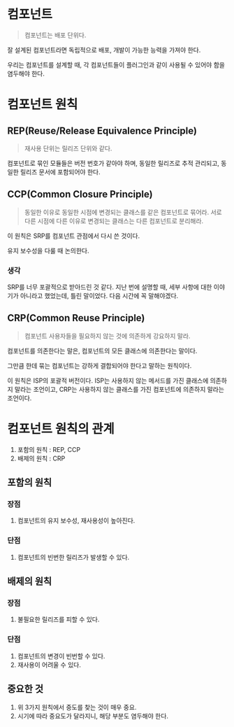 # 컴포넌트

> 컴포넌트는 배포 단위다.

잘 설계된 컴포넌트라면 독립적으로 배포, 개발이 가능한 능력을 가져야 한다.

우리는 컴포넌트를 설계할 때, 각 컴포넌트들이 플러그인과 같이 사용될 수 있어야 함을 염두해야 한다.

# 컴포넌트 원칙
## REP(Reuse/Release Equivalence Principle)

> 재사용 단위는 릴리즈 단위와 같다.

컴포넌트로 묶인 모듈들은 버전 번호가 같아야 하며, 동일한 릴리즈로 추적 관리되고, 동일한 릴리즈 문서에 포함되어야 한다.

## CCP(Common Closure Principle)
> 동일한 이유로 동일한 시점에 변경되는 클래스를 같은 컴포넌트로 묶어라. 서로 다른 시점에 다른 이유로 변경되는 클래스는 다른 컴포넌트로 분리해라.

이 원칙은 SRP를 컴포넌트 관점에서 다시 쓴 것이다.

유지 보수성을 다룰 때 논의한다.

### 생각
SRP를 너무 포괄적으로 받아드린 것 같다. 지난 번에 설명할 때, 세부 사항에 대한 이야기가 아니라고 했었는데, 틀린 말이었다. 다음 시간에 꼭 말해야겠다.

## CRP(Common Reuse Principle)

> 컴포넌트 사용자들을 필요하지 않는 것에 의존하게 강요하지 말라.

컴포넌트를 의존한다는 말은, 컴포넌트의 모든 클래스에 의존한다는 말이다.

그만큼 한데 묶는 컴포넌트는 강하게 결합되어야 한다고 말하는 원칙이다.

이 원칙은 ISP의 포괄적 버전이다. ISP는 사용하지 않는 메서드를 가진 클래스에 의존하지 말라는 조언이고, CRP는 사용하지 않는 클래스를 가진 컴포넌트에 의존하지 말라는 조언이다.

# 컴포넌트 원칙의 관계
1. 포함의 원칙 : REP, CCP
1. 배제의 원칙 : CRP

## 포함의 원칙

### 장점
1. 컴포넌트의 유지 보수성, 재사용성이 높아진다.
### 단점
1. 컴포넌트의 빈번한 릴리즈가 발생할 수 있다.

## 배제의 원칙

### 장점
1. 불필요한 릴리즈를 피할 수 있다.
### 단점
1. 컴포넌트의 변경이 빈번할 수 있다.
1. 재사용이 어려울 수 있다.

## 중요한 것
1. 위 3가지 원칙에서 중도를 찾는 것이 매우 중요.
1. 시기에 따라 중요도가 달라지니, 해당 부분도 염두해야 한다.
